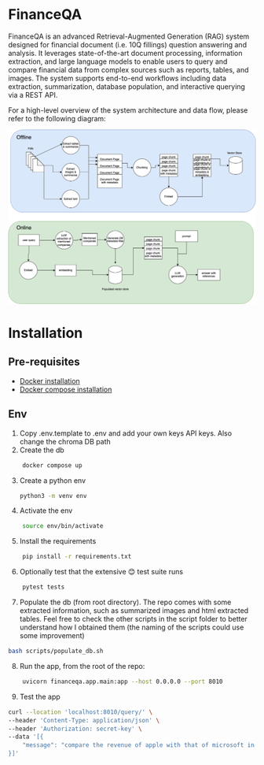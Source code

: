 # FinanceQA

FinanceQA is an advanced Retrieval-Augmented Generation (RAG) system designed for financial document (i.e. 10Q fillings) question answering and analysis. It leverages state-of-the-art document processing, information extraction, and large language models to enable users to query and compare financial data from complex sources such as reports, tables, and images. The system supports end-to-end workflows including data extraction, summarization, database population, and interactive querying via a REST API.

For a high-level overview of the system architecture and data flow, please refer to the following diagram:

![System Architecture](diagrams/great_diagram.png)

# Installation

## Pre-requisites

* [Docker installation](https://docs.docker.com/get-started/get-docker/)
* [Docker compose installation](https://docs.docker.com/compose/install/)

## Env

1. Copy .env.template to .env and add your own keys API keys. Also change the chroma DB path
2. Create the db

```bash
    docker compose up
```

3. Create a python env

    ```bash
    python3 -m venv env
    ```

4. Activate the env

```bash
    source env/bin/activate
```

5. Install the requirements

```bash
    pip install -r requirements.txt
```

6. Optionally test that the extensive 😊 test suite runs

```bash
    pytest tests
```

7. Populate the db (from root directory). The repo comes with some extracted information, such as summarized images and html extracted tables. Feel free to check the other scripts in the script folder to better understand how I obtained them (the naming of the scripts could use some improvement)

```bash
bash scripts/populate_db.sh
```

8. Run the app, from the root of the repo:

```bash
    uvicorn financeqa.app.main:app --host 0.0.0.0 --port 8010
```

9. Test the app

```bash
curl --location 'localhost:8010/query/' \
--header 'Content-Type: application/json' \
--header 'Authorization: secret-key' \
--data '[{
    "message": "compare the revenue of apple with that of microsoft in q3 2022"
}]'
```
